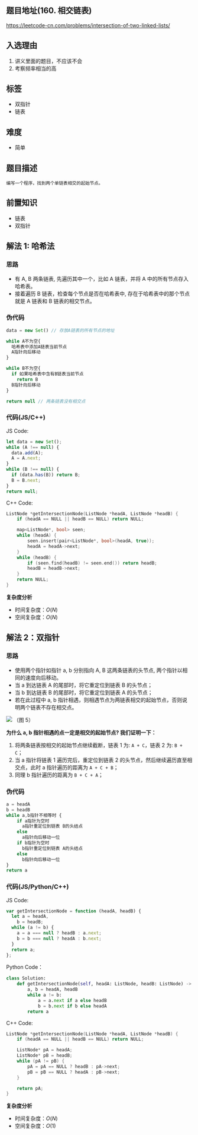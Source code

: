 ## 题目地址(160. 相交链表)

https://leetcode-cn.com/problems/intersection-of-two-linked-lists/

## 入选理由

1. 讲义里面的题目，不应该不会
2. 考察频率相当的高

## 标签

- 双指针
- 链表

## 难度

- 简单

## 题目描述

```
编写一个程序，找到两个单链表相交的起始节点。
```

## 前置知识

- 链表
- 双指针

## 解法 1: 哈希法

### 思路

- 有 A, B 两条链表, 先遍历其中一个，比如 A 链表，并将 A 中的所有节点存入哈希表。
- 接着遍历 B 链表，检查每个节点是否在哈希表中, 存在于哈希表中的那个节点就是 A 链表和 B 链表的相交节点。

### 伪代码

```js
data = new Set() // 存放A链表的所有节点的地址

while A不为空{
  哈希表中添加A链表当前节点
  A指针向后移动
}

while B不为空{
  if 如果哈希表中含有B链表当前节点
    return B
  B指针向后移动
}

return null // 两条链表没有相交点
```

### 代码(JS/C++)

JS Code:

```js
let data = new Set();
while (A !== null) {
  data.add(A);
  A = A.next;
}
while (B !== null) {
  if (data.has(B)) return B;
  B = B.next;
}
return null;
```

C++ Code:

```cpp
ListNode *getIntersectionNode(ListNode *headA, ListNode *headB) {
    if (headA == NULL || headB == NULL) return NULL;

    map<ListNode*, bool> seen;
    while (headA) {
        seen.insert(pair<ListNode*, bool>(headA, true));
        headA = headA->next;
    }
    while (headB) {
        if (seen.find(headB) != seen.end()) return headB;
        headB = headB->next;
    }
    return NULL;
}
```

**复杂度分析**

- 时间复杂度：$O(N)$
- 空间复杂度：$O(N)$

## 解法 2：双指针

### 思路

- 使用两个指针如指针 a, b 分别指向 A, B 这两条链表的头节点, 两个指针以相同的速度向后移动。
- 当 a 到达链表 A 的尾部时，将它重定位到链表 B 的头节点；
- 当 b 到达链表 B 的尾部时，将它重定位到链表 A 的头节点；
- 若在此过程中 a, b 指针相遇，则相遇节点为两链表相交的起始节点，否则说明两个链表不存在相交点。

![](https://tva1.sinaimg.cn/large/007S8ZIlly1gfig7vsvwhj30bs05z3yl.jpg)
（图 5）

**为什么 a, b 指针相遇的点一定是相交的起始节点? 我们证明一下：**

1. 将两条链表按相交的起始节点继续截断，链表 1 为: `A + C`，链表 2 为: `B + C`；
2. 当 a 指针将链表 1 遍历完后，重定位到链表 2 的头节点，然后继续遍历直至相交点，此时 a 指针遍历的距离为 `A + C + B`；
3. 同理 b 指针遍历的距离为 `B + C + A`；

### 伪代码

```js
a = headA
b = headB
while a,b指针不相等时 {
    if a指针为空时
      a指针重定位到链表 B的头结点
    else
      a指针向后移动一位
    if b指针为空时
      b指针重定位到链表 A的头结点
    else
      b指针向后移动一位
}
return a
```

### 代码(JS/Python/C++)

JS Code:

```js
var getIntersectionNode = function (headA, headB) {
  let a = headA,
    b = headB;
  while (a != b) {
    a = a === null ? headB : a.next;
    b = b === null ? headA : b.next;
  }
  return a;
};
```

Python Code：

```py
class Solution:
    def getIntersectionNode(self, headA: ListNode, headB: ListNode) -> ListNode:
        a, b = headA, headB
        while a != b:
            a = a.next if a else headB
            b = b.next if b else headA
        return a
```

C++ Code:

```cpp
ListNode *getIntersectionNode(ListNode *headA, ListNode *headB) {
    if (headA == NULL || headB == NULL) return NULL;

    ListNode* pA = headA;
    ListNode* pB = headB;
    while (pA != pB) {
        pA = pA == NULL ? headB : pA->next;
        pB = pB == NULL ? headA : pB->next;
    }

    return pA;
}
```

**复杂度分析**

- 时间复杂度：$O(N)$
- 空间复杂度：$O(1)$
